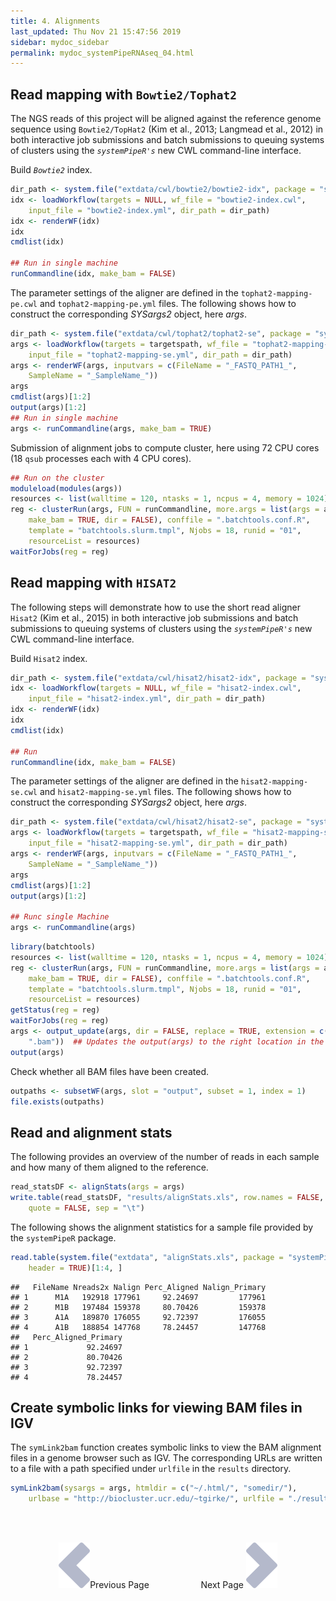```yaml
---
title: 4. Alignments
last_updated: Thu Nov 21 15:47:56 2019
sidebar: mydoc_sidebar
permalink: mydoc_systemPipeRNAseq_04.html
---
```


## Read mapping with `Bowtie2/Tophat2` 

The NGS reads of this project will be aligned against the reference
genome sequence using `Bowtie2/TopHat2` (Kim et al., 2013; Langmead et al., 2012) in both 
interactive job submissions and batch submissions to queuing systems of clusters 
using the _`systemPipeR's`_ new CWL command-line interface.

Build _`Bowtie2`_ index.


```r
dir_path <- system.file("extdata/cwl/bowtie2/bowtie2-idx", package = "systemPipeR")
idx <- loadWorkflow(targets = NULL, wf_file = "bowtie2-index.cwl", 
    input_file = "bowtie2-index.yml", dir_path = dir_path)
idx <- renderWF(idx)
idx
cmdlist(idx)

## Run in single machine
runCommandline(idx, make_bam = FALSE)
```

The parameter settings of the aligner are defined in the `tophat2-mapping-pe.cwl` 
and `tophat2-mapping-pe.yml` files. The following shows how to construct the 
corresponding *SYSargs2* object, here *args*.


```r
dir_path <- system.file("extdata/cwl/tophat2/tophat2-se", package = "systemPipeR")
args <- loadWorkflow(targets = targetspath, wf_file = "tophat2-mapping-se.cwl", 
    input_file = "tophat2-mapping-se.yml", dir_path = dir_path)
args <- renderWF(args, inputvars = c(FileName = "_FASTQ_PATH1_", 
    SampleName = "_SampleName_"))
args
cmdlist(args)[1:2]
output(args)[1:2]
## Run in single machine
args <- runCommandline(args, make_bam = TRUE)
```

Submission of alignment jobs to compute cluster, here using 72 CPU cores
(18 `qsub` processes each with 4 CPU cores).


```r
## Run on the cluster
moduleload(modules(args))
resources <- list(walltime = 120, ntasks = 1, ncpus = 4, memory = 1024)
reg <- clusterRun(args, FUN = runCommandline, more.args = list(args = args, 
    make_bam = TRUE, dir = FALSE), conffile = ".batchtools.conf.R", 
    template = "batchtools.slurm.tmpl", Njobs = 18, runid = "01", 
    resourceList = resources)
waitForJobs(reg = reg)
```

## Read mapping with `HISAT2`

The following steps will demonstrate how to use the short read aligner `Hisat2`
(Kim et al., 2015) in both interactive job submissions and batch submissions to
queuing systems of clusters using the _`systemPipeR's`_ new CWL command-line interface.

Build `Hisat2` index.


```r
dir_path <- system.file("extdata/cwl/hisat2/hisat2-idx", package = "systemPipeR")
idx <- loadWorkflow(targets = NULL, wf_file = "hisat2-index.cwl", 
    input_file = "hisat2-index.yml", dir_path = dir_path)
idx <- renderWF(idx)
idx
cmdlist(idx)

## Run
runCommandline(idx, make_bam = FALSE)
```

The parameter settings of the aligner are defined in the `hisat2-mapping-se.cwl` 
and `hisat2-mapping-se.yml` files. The following shows how to construct the 
corresponding *SYSargs2* object, here *args*.


```r
dir_path <- system.file("extdata/cwl/hisat2/hisat2-se", package = "systemPipeR")
args <- loadWorkflow(targets = targetspath, wf_file = "hisat2-mapping-se.cwl", 
    input_file = "hisat2-mapping-se.yml", dir_path = dir_path)
args <- renderWF(args, inputvars = c(FileName = "_FASTQ_PATH1_", 
    SampleName = "_SampleName_"))
args
cmdlist(args)[1:2]
output(args)[1:2]

## Runc single Machine
args <- runCommandline(args)
```


```r
library(batchtools)
resources <- list(walltime = 120, ntasks = 1, ncpus = 4, memory = 1024)
reg <- clusterRun(args, FUN = runCommandline, more.args = list(args = args, 
    make_bam = TRUE, dir = FALSE), conffile = ".batchtools.conf.R", 
    template = "batchtools.slurm.tmpl", Njobs = 18, runid = "01", 
    resourceList = resources)
getStatus(reg = reg)
waitForJobs(reg = reg)
args <- output_update(args, dir = FALSE, replace = TRUE, extension = c(".sam", 
    ".bam"))  ## Updates the output(args) to the right location in the subfolders
output(args)
```

Check whether all BAM files have been created.


```r
outpaths <- subsetWF(args, slot = "output", subset = 1, index = 1)
file.exists(outpaths)
```

## Read and alignment stats

The following provides an overview of the number of reads in each sample
and how many of them aligned to the reference.


```r
read_statsDF <- alignStats(args = args)
write.table(read_statsDF, "results/alignStats.xls", row.names = FALSE, 
    quote = FALSE, sep = "\t")
```

The following shows the alignment statistics for a sample file provided by the `systemPipeR` package. 


```r
read.table(system.file("extdata", "alignStats.xls", package = "systemPipeR"), 
    header = TRUE)[1:4, ]
```

```
##   FileName Nreads2x Nalign Perc_Aligned Nalign_Primary
## 1      M1A   192918 177961     92.24697         177961
## 2      M1B   197484 159378     80.70426         159378
## 3      A1A   189870 176055     92.72397         176055
## 4      A1B   188854 147768     78.24457         147768
##   Perc_Aligned_Primary
## 1             92.24697
## 2             80.70426
## 3             92.72397
## 4             78.24457
```

## Create symbolic links for viewing BAM files in IGV

The `symLink2bam` function creates symbolic links to view the BAM alignment files in a
genome browser such as IGV. The corresponding URLs are written to a file
with a path specified under `urlfile` in the `results` directory.


```r
symLink2bam(sysargs = args, htmldir = c("~/.html/", "somedir/"), 
    urlbase = "http://biocluster.ucr.edu/~tgirke/", urlfile = "./results/IGVurl.txt")
```

<br><br><center><a href="mydoc_systemPipeRNAseq_03.html"><img src="images/left_arrow.png" alt="Previous page."></a>Previous Page &nbsp; &nbsp; &nbsp; &nbsp; &nbsp; &nbsp; &nbsp; &nbsp; &nbsp; &nbsp; Next Page
<a href="mydoc_systemPipeRNAseq_05.html"><img src="images/right_arrow.png" alt="Next page."></a></center>
